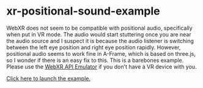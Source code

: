 # xr-positional-sound-example
WebXR does not seem to be compatible with positional audio, specifically when put in VR mode. The audio would start stuttering once you are near the audio source and I suspect it is because the audio listener is switching between the left eye position and right eye position rapidly. However, positional audio seems to work fine in A-Frame, which is based on three.js, so I wonder if there is an easy fix to this. This is a barebones example. Please use the [WebXR API Emulator](https://chrome.google.com/webstore/detail/webxr-api-emulator/mjddjgeghkdijejnciaefnkjmkafnnje?hl=en) if you don't have a VR device with you.

[Click here to launch the example.](https://shiukaheng.github.io/xr-positional-sound-bug-example/build/)
